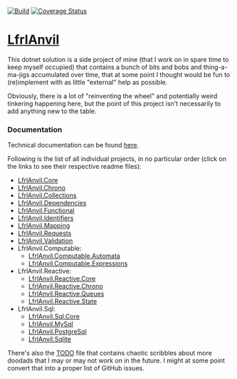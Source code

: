 [![Build](https://github.com/CalionVarduk/LfrlAnvil/actions/workflows/build.yml/badge.svg)](https://github.com/CalionVarduk/LfrlAnvil/actions/workflows/build.yml)
[![Coverage Status](https://coveralls.io/repos/github/CalionVarduk/LfrlAnvil/badge.svg)](https://coveralls.io/github/CalionVarduk/LfrlAnvil)

# [LfrlAnvil](https://github.com/CalionVarduk/LfrlAnvil)

This dotnet solution is a side project of mine (that I work on in spare time to keep myself occupied)
that contains a bunch of bits and bobs and thing-a-ma-jigs accumulated over time,
that at some point I thought would be fun to (re)implement with as little "external" help as possible.

Obviously, there is a lot of "reinventing the wheel" and potentially weird tinkering happening here,
but the point of this project isn't necessarily to add anything new to the table.

### Documentation

Technical documentation can be found [here](https://calionvarduk.github.io/LfrlAnvil/index.html).

Following is the list of all individual projects, in no particular order
(click on the links to see their respective readme files):
- [LfrlAnvil.Core](./src/LfrlAnvil.Core/.docs/readme.md)
- [LfrlAnvil.Chrono](./src/LfrlAnvil.Chrono/.docs/readme.md)
- [LfrlAnvil.Collections](./src/LfrlAnvil.Collections/.docs/readme.md)
- [LfrlAnvil.Dependencies](./src/LfrlAnvil.Dependencies/.docs/readme.md)
- [LfrlAnvil.Functional](./src/LfrlAnvil.Functional/.docs/readme.md)
- [LfrlAnvil.Identifiers](./src/LfrlAnvil.Identifiers/.docs/readme.md)
- [LfrlAnvil.Mapping](./src/LfrlAnvil.Mapping/.docs/readme.md)
- [LfrlAnvil.Requests](./src/LfrlAnvil.Requests/.docs/readme.md)
- [LfrlAnvil.Validation](./src/LfrlAnvil.Validation/.docs/readme.md)
- LfrlAnvil.Computable:
  - [LfrlAnvil.Computable.Automata](./src/LfrlAnvil.Computable/LfrlAnvil.Computable.Automata/.docs/readme.md)
  - [LfrlAnvil.Computable.Expressions](./src/LfrlAnvil.Computable/LfrlAnvil.Computable.Expressions/.docs/readme.md)
- LfrlAnvil.Reactive:
  - [LfrlAnvil.Reactive.Core](./src/LfrlAnvil.Reactive/LfrlAnvil.Reactive.Core/.docs/readme.md)
  - [LfrlAnvil.Reactive.Chrono](./src/LfrlAnvil.Reactive/LfrlAnvil.Reactive.Chrono/.docs/readme.md)
  - [LfrlAnvil.Reactive.Queues](./src/LfrlAnvil.Reactive/LfrlAnvil.Reactive.Queues/.docs/readme.md)
  - [LfrlAnvil.Reactive.State](./src/LfrlAnvil.Reactive/LfrlAnvil.Reactive.State/.docs/readme.md)
- LfrlAnvil.Sql:
  - [LfrlAnvil.Sql.Core](./src/LfrlAnvil.Sql/LfrlAnvil.Sql.Core/.docs/readme.md)
  - [LfrlAnvil.MySql](./src/LfrlAnvil.Sql/LfrlAnvil.MySql/.docs/readme.md)
  - [LfrlAnvil.PostgreSql](./src/LfrlAnvil.Sql/LfrlAnvil.PostgreSql/.docs/readme.md)
  - [LfrlAnvil.Sqlite](./src/LfrlAnvil.Sql/LfrlAnvil.Sqlite/.docs/readme.md)

There's also the [TODO](./todo.md) file that contains chaotic scribbles about more doodads that I may or may not work on in the future.
I might at some point convert that into a proper list of GitHub issues.
